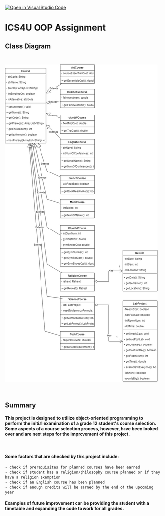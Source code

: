 [![Open in Visual Studio Code](https://classroom.github.com/assets/open-in-vscode-c66648af7eb3fe8bc4f294546bfd86ef473780cde1dea487d3c4ff354943c9ae.svg)](https://classroom.github.com/online_ide?assignment_repo_id=9234703&assignment_repo_type=AssignmentRepo)
# ICS4U OOP Assignment

## Class Diagram
<br>

![Diagram](src/diagram.jpg)

<br>

## Summary

#### This project is designed to utilize object-oriented programming to perform the initial examination of a grade 12 student's course selection. Some aspects of a course selection process, however, have been looked over and are next steps for the improvement of this project. 

<br>

#### Some factors that are checked by this project include:
    - check if prerequisites for planned courses have been earned
    - check if student has a religion/philosophy course planned or if they have a religion exemption
    - check if an English course has been planned
    - check if enough credits will be earned by the end of the upcoming year

#### Examples of future improvement can be providing the student with a timetable and expanding the code to work for all grades.


